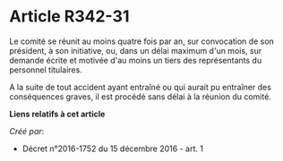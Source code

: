 # Article R342-31

Le comité se réunit au moins quatre fois par an, sur convocation de son président, à son initiative, ou, dans un délai
maximum d'un mois, sur demande écrite et motivée d'au moins un tiers des représentants du personnel titulaires. 

A la suite de tout accident ayant entraîné ou qui aurait pu entraîner des conséquences graves, il est procédé sans délai à la
réunion du comité.

**Liens relatifs à cet article**

_Créé par_:

  - Décret n°2016-1752 du 15 décembre 2016 - art. 1
